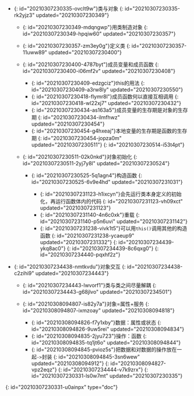 - {: id="20210307230335-ovclt9w"}类与对象
  {: id="20210307230335-rk2yjz3" updated="20210307230349"}

  - {: id="20210307230349-mdqngwp"}用类制造对象
    {: id="20210307230349-hpqiw60" updated="20210307230357"}
  - {: id="20210307230357-zm3ey0g"}定义类
    {: id="20210307230357-11uww89" updated="20210307230400"}
  - {: id="20210307230400-4787byt"}成员变量和成员函数
    {: id="20210307230400-i06mf2v" updated="20210307230408"}

    - {: id="20210307230409-edzgciz"}this的用法
      {: id="20210307230409-a3rw8ly" updated="20210307230550"}
    - {: id="20210307230418-flymr8l"}成员函数何以直接互相调用
      {: id="20210307230418-wl22xj7" updated="20210307230432"}
    - {: id="20210307230434-as163a5"}成员变量的生存期是对象的生存期
      {: id="20210307230434-ilmfhwz" updated="20210307230454"}
    - {: id="20210307230454-g4hxeaj"}本地变量的生存期是函数的生存期
      {: id="20210307230454-jopza0m" updated="20210307230511"}
    {: id="20210307230514-i53t4pt"}
  - {: id="20210307230511-02k0nkd"}对象初始化
    {: id="20210307230511-2yj7y8l" updated="20210307230524"}

    - {: id="20210307230525-5q1agn4"}构造函数
      {: id="20210307230525-6v9e4hd" updated="20210307231031"}

      - {: id="20210307231123-h1ixcyn"}会先运行类本身定义的初始化，再运行函数体内的代码
        {: id="20210307231123-vh09xct" updated="20210307231123"}
      - {: id="20210307231140-4n6c0xk"}重载
        {: id="20210307231140-p5n6uvi" updated="20210307231142"}
      - {: id="20210307231238-vivk1t5"}可以用`this()`调用其他的构造函数
        {: id="20210307231238-ycaeup9" updated="20210307231332"}
      {: id="20210307234439-ykq8ac0"}
    {: id="20210307234439-8c6qxg0"}
  {: id="20210307234440-pqxhf2z"}
- {: id="20210307234438-nmtkvdu"}对象交互
  {: id="20210307234438-c2zihi9" updated="20210307234443"}

  - {: id="20210307234443-lwvorf1"}类与类之间尽量解耦
    {: id="20210307234443-g68jlvo" updated="20210307234501"}
  - {: id="20210308094807-is82y7a"}对象=属性+服务
    {: id="20210308094807-ixmzoay" updated="20210308094818"}

    - {: id="20210308094826-f7y1xby"}数据：属性或状态
      {: id="20210308094826-9uw5rei" updated="20210308094834"}
    - {: id="20210308094835-2jyu723"}操作：函数
      {: id="20210308094835-tq1jt6o" updated="20210308094844"}
    - {: id="20210308094845-pvioz5s"}把数据和对数据的操作放在一起`->`封装
      {: id="20210308094845-3sn6wew" updated="20210308094912"}
    {: id="20210308094827-vpz2eqz"}
  {: id="20210307234444-v7k9zrx"}
{: id="20210307230331-ls0w7mt" updated="20210307230335"}


{: id="20210307230331-u0ainpx" type="doc"}
